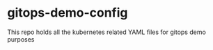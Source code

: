# gitops-demo-config
This repo holds all the kubernetes related YAML files for gitops demo purposes

